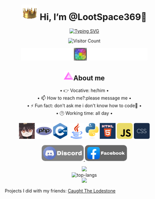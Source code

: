 <div align="center"><h1><img src="Crown.gif"> Hi, I’m @LootSpace369🌴</h1>

[![Typing SVG](https://readme-typing-svg.herokuapp.com/?lines=LET+ME+COOK+FOR+YOU)](.)

![Visitor Count](https://profile-counter.glitch.me/LootSpace369/count.svg)

<img src="pocketmine.gif" width=400px />

<h2><img src="boost.gif" height=30px>About me</h2>

<a>
• 👉 Vocative: he/him •<br>• 📫 How to reach me?:please message me •<br>• ⚡ Fun fact: don't ask me i don't know how to code🐧 •<br>• 🕑 Working time: all day •<br>
</a>
<br>
  <img src="hutao.gif" height=50px/>
  <img src="php.png" height=50px/>
  <img src="c++.png" height=50px/>
  <img src="java.png" height=50px/>
  <img src="python.png" height=50px/>
  <img src="html.png" height= 50px/>
  <img src="js.png" height=50px/>
  <img src="css.png" height=50px/>
  <br>
  <br>
<a href="https://discord.com/invite/rFPWq8fV">
  <img class="rounded-pill" src="Discord.png" alt="Discord Badge" height=50px style="border-radius: 10px;"/>
  </a>
<a class="rounded-pill" href="https://www.facebook.com/profile.php?id=61555336191287&mibextid=ZbWKwL">
  <img src="Facebook.png" alt="Facebook Badge" height=50px style="border-radius: 10px;"/>
</a>

![](https://github-readme-stats.vercel.app/api?username=LootSpace369&include_all_commits=true&count_private=true&hide=stars&show_icons=true&hide_rank=true&include_all_commits=true&line_height=28&title_color=0C5851&text_color=0C5851&icon_color=0C5851&bg_color=100,FC466B,3F5EFB&hide_border=true&cache_seconds=14400&locale=en&border_radius=15&card_width=300)
<br>
<img src="https://github-readme-stats.vercel.app/api/top-langs/?username=LootSpace369&layout=compact&title_color=0C5851&text_color=0C5851&icon_color=0C5851&bg_color=10,3F5EFB,FC466B&hide_border=true&border_radius=15" alt="top-langs"/>
<br>
<img src="https://github-profile-trophy.vercel.app/?username=LootSpace369&title_color=0C5851&theme=algolia&hide_border=true&border_radius=15" height=115px/>
</div>
Projects I did with my friends:
<a href="https://github.com/lenlenlL6/Caught-The-Lodestone">Caught The Lodestone</a>

<!---
LootSpace369/LootSpace369 is a ✨ special ✨ repository because its `README.md` (this file) appears on your GitHub profile.
You can click the Preview link to take a look at your changes.
--->
